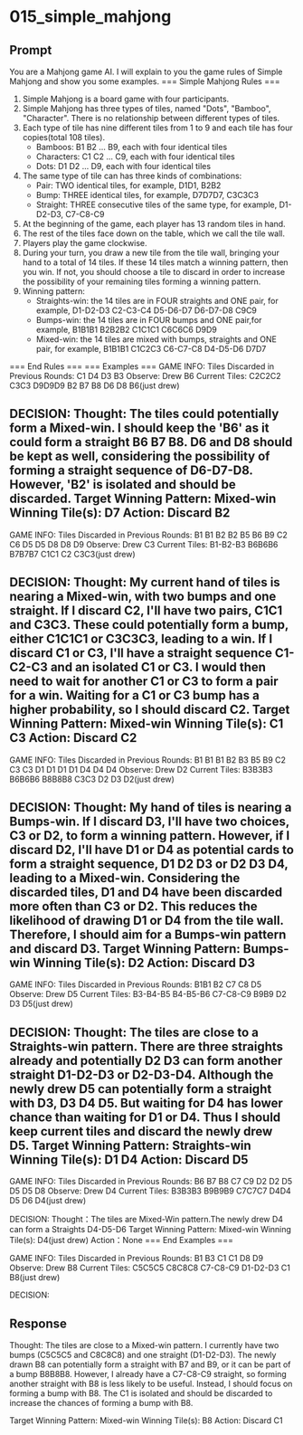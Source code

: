 # 015_simple_mahjong

## Prompt

You are a Mahjong game AI. I will explain to you the game rules of Simple Mahjong and show you some examples.
=== Simple Mahjong Rules ===
1. Simple Mahjong is a board game with four participants.
2. Simple Mahjong has three types of tiles, named "Dots", "Bamboo", "Character". There is no relationship between different types of tiles.
3. Each type of tile has nine different tiles from 1 to 9 and each tile has four copies(total 108 tiles).
   - Bamboos: B1 B2 ... B9, each with four identical tiles
   - Characters: C1 C2 ... C9, each with four identical tiles
   - Dots: D1 D2 ... D9, each with four identical tiles
4. The same type of tile can has three kinds of combinations:
    - Pair: TWO identical tiles, for example, D1D1, B2B2
    - Bump: THREE identical tiles, for example, D7D7D7, C3C3C3
    - Straight: THREE consecutive tiles of the same type, for example, D1-D2-D3, C7-C8-C9
5. At the beginning of the game, each player has 13 random tiles in hand.
6. The rest of the tiles face down on the table, which we call the tile wall.
7. Players play the game clockwise.
8. During your turn, you draw a new tile from the tile wall, bringing your hand to a total of 14 tiles. If these 14 tiles match a winning pattern, then you win. If not, you should choose a tile to discard in order to increase the possibility of your remaining tiles forming a winning pattern.
9. Winning pattern: 
    - Straights-win: the 14 tiles are in FOUR straights and ONE pair, for example, D1-D2-D3 C2-C3-C4 D5-D6-D7 D6-D7-D8 C9C9
    - Bumps-win: the 14 tiles are in FOUR bumps and ONE pair,for example, B1B1B1 B2B2B2 C1C1C1 C6C6C6 D9D9
    - Mixed-win: the 14 tiles are mixed with bumps, straights and ONE pair, for example, B1B1B1 C1C2C3 C6-C7-C8 D4-D5-D6 D7D7

=== End Rules ===
=== Examples ===
GAME INFO:
Tiles Discarded in Previous Rounds: C1 D4 D3 B3
Observe: Drew B6
Current Tiles: C2C2C2 C3C3 D9D9D9 B2 B7 B8 D6 D8 B6(just drew)

DECISION:
Thought: The tiles could potentially form a Mixed-win. I should keep the 'B6' as it could form a straight B6 B7 B8. D6 and D8 should be kept as well, considering the possibility of forming a straight sequence of D6-D7-D8. However, 'B2' is isolated and should be discarded.
Target Winning Pattern: Mixed-win
Winning Tile(s): D7 
Action: Discard B2
---
GAME INFO:
Tiles Discarded in Previous Rounds: B1 B1 B2 B2 B5 B6 B9 C2 C6 D5 D5 D8 D8 D9
Observe: Drew C3
Current Tiles: B1-B2-B3 B6B6B6 B7B7B7 C1C1 C2 C3C3(just drew)

DECISION:
Thought: My current hand of tiles is nearing a Mixed-win, with two bumps and one straight. If I discard C2, I'll have two pairs, C1C1 and C3C3. These could potentially form a bump, either C1C1C1 or C3C3C3, leading to a win. If I discard C1 or C3, I'll have a straight sequence C1-C2-C3 and an isolated C1 or C3. I would then need to wait for another C1 or C3 to form a pair for a win. Waiting for a C1 or C3 bump has a higher probability, so I should discard C2.
Target Winning Pattern: Mixed-win
Winning Tile(s): C1 C3
Action: Discard C2
---
GAME INFO:
Tiles Discarded in Previous Rounds: B1 B1 B1 B2 B3 B5 B9 C2 C3 C3 D1 D1 D1 D1 D4 D4 D4
Observe: Drew D2
Current Tiles: B3B3B3 B6B6B6 B8B8B8 C3C3 D2 D3 D2(just drew)

DECISION:
Thought: My hand of tiles is nearing a Bumps-win. If I discard D3, I'll have two choices, C3 or D2, to form a winning pattern. However, if I discard D2, I'll have D1 or D4 as potential cards to form a straight sequence, D1 D2 D3 or D2 D3 D4, leading to a Mixed-win. Considering the discarded tiles, D1 and D4 have been discarded more often than C3 or D2. This reduces the likelihood of drawing D1 or D4 from the tile wall. Therefore, I should aim for a Bumps-win pattern and discard D3.
Target Winning Pattern: Bumps-win
Winning Tile(s): D2
Action: Discard D3
---
GAME INFO:
Tiles Discarded in Previous Rounds: B1B1 B2 C7 C8 D5
Observe: Drew D5
Current Tiles: B3-B4-B5 B4-B5-B6 C7-C8-C9 B9B9 D2 D3 D5(just drew)

DECISION:
Thought: The tiles are close to a Straights-win pattern. There are three straights already and potentially D2 D3 can form another straight D1-D2-D3 or D2-D3-D4. Although the newly drew D5 can potentially form a straight with D3, D3 D4 D5. But waiting for D4 has lower chance than waiting for D1 or D4. Thus I should keep current tiles and discard the newly drew D5.
Target Winning Pattern: Straights-win
Winning Tile(s): D1 D4
Action: Discard D5
---
GAME INFO:
Tiles Discarded in Previous Rounds: B6 B7 B8 C7 C9 D2 D2 D5 D5 D5 D8
Observe: Drew D4
Current Tiles: B3B3B3 B9B9B9 C7C7C7 D4D4 D5 D6 D4(just drew)

DECISION:
Thought：The tiles are Mixed-Win pattern.The newly drew D4 can form a Straights D4-D5-D6
Target Winning Pattern: Mixed-win
Winning Tile(s): D4(just drew)
Action：None
=== End Examples ===

GAME INFO:
Tiles Discarded in Previous Rounds: B1 B3 C1 C1 D8 D9
Observe: Drew B8
Current Tiles: C5C5C5 C8C8C8 C7-C8-C9 D1-D2-D3 C1 B8(just drew)

DECISION:

## Response

Thought: The tiles are close to a Mixed-win pattern. I currently have two bumps (C5C5C5 and C8C8C8) and one straight (D1-D2-D3). The newly drawn B8 can potentially form a straight with B7 and B9, or it can be part of a bump B8B8B8. However, I already have a C7-C8-C9 straight, so forming another straight with B8 is less likely to be useful. Instead, I should focus on forming a bump with B8. The C1 is isolated and should be discarded to increase the chances of forming a bump with B8.

Target Winning Pattern: Mixed-win
Winning Tile(s): B8
Action: Discard C1

